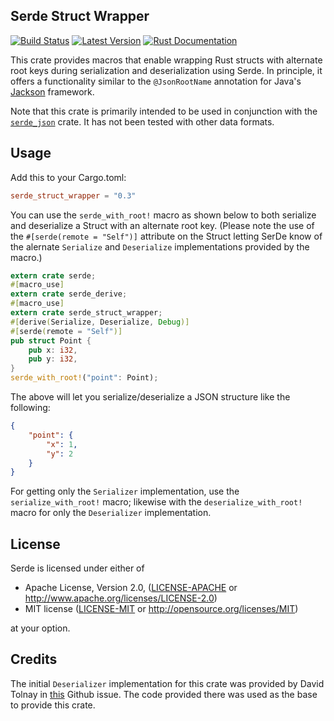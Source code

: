 ## Serde Struct Wrapper

[![Build
Status](https://travis-ci.org/balajisivaraman/serde_struct_wrapper.svg?branch=master)](https://travis-ci.org/balajisivaraman/serde_struct_wrapper)
[![Latest
Version](https://img.shields.io/crates/v/serde_struct_wrapper.svg)](https://crates.io/crates/serde_struct_wrapper)
[![Rust
Documentation](https://img.shields.io/badge/api-rustdoc-blue.svg)](https://docs.rs/serde_struct_wrapper/)

This crate provides macros that enable wrapping Rust structs with
alternate root keys during serialization and deserialization using
Serde. In principle, it offers a functionality similar to the
`@JsonRootName` annotation for Java's
[Jackson](https://github.com/FasterXML/jackson-annotations/wiki/Jackson-Annotations#serialization-details)
framework.

Note that this crate is primarily intended to be used in conjunction
with the [`serde_json`](https://crates.io/crates/serde_json) crate. It
has not been tested with other data formats.

## Usage

Add this to your Cargo.toml:

```toml
serde_struct_wrapper = "0.3"
```

You can use the `serde_with_root!` macro as shown below to both
serialize and deserialize a Struct with an alternate root key. (Please
note the use of the `#[serde(remote = "Self")]` attribute on the
Struct letting SerDe know of the alernate `Serialize` and
`Deserialize` implementations provided by the macro.)

```rust
extern crate serde;
#[macro_use]
extern crate serde_derive;
#[macro_use]
extern crate serde_struct_wrapper;
#[derive(Serialize, Deserialize, Debug)]
#[serde(remote = "Self")]
pub struct Point {
    pub x: i32,
    pub y: i32,
}
serde_with_root!("point": Point);
```

The above will let you serialize/deserialize a JSON structure like the
following:

```json
{
    "point": {
        "x": 1,
        "y": 2
    }
}
```

For getting only the `Serializer` implementation, use the
`serialize_with_root!` macro; likewise with the
`deserialize_with_root!` macro for only the `Deserializer`
implementation.

## License

Serde is licensed under either of

* Apache License, Version 2.0, ([LICENSE-APACHE](LICENSE-APACHE) or
http://www.apache.org/licenses/LICENSE-2.0)
* MIT license ([LICENSE-MIT](LICENSE-MIT) or
http://opensource.org/licenses/MIT)

at your option.

## Credits

The initial `Deserializer` implementation for this crate was provided by David
Tolnay in [this](https://github.com/serde-rs/serde/issues/1345) Github issue.
The code provided there was used as the base to provide this crate.
